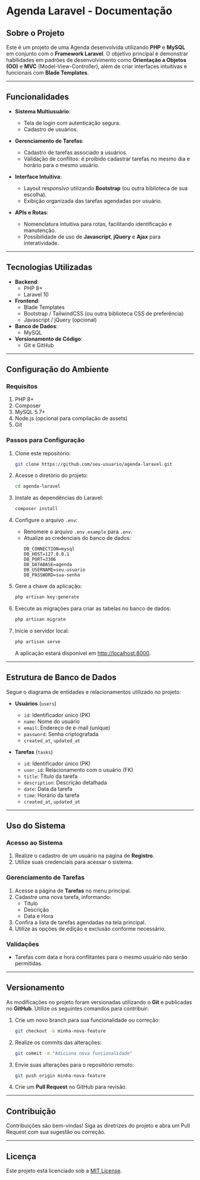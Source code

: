 # Agenda Laravel - Documentação

## Sobre o Projeto
Este é um projeto de uma Agenda desenvolvida utilizando **PHP** e **MySQL** em conjunto com o **Framework Laravel**. O objetivo principal é demonstrar habilidades em padrões de desenvolvimento como **Orientação a Objetos (OO)** e **MVC** (Model-View-Controller), além de criar interfaces intuitivas e funcionais com **Blade Templates**.

---

## Funcionalidades
- **Sistema Multiusuário**:
  - Tela de login com autenticação segura.
  - Cadastro de usuários.

- **Gerenciamento de Tarefas**:
  - Cadastro de tarefas associado a usuários.
  - Validação de conflitos: é proibido cadastrar tarefas no mesmo dia e horário para o mesmo usuário.

- **Interface Intuitiva**:
  - Layout responsivo utilizando **Bootstrap** (ou outra biblioteca de sua escolha).
  - Exibição organizada das tarefas agendadas por usuário.

- **APIs e Rotas**:
  - Nomenclatura intuitiva para rotas, facilitando identificação e manutenção.
  - Possibilidade de uso de **Javascript**, **jQuery** e **Ajax** para interatividade.

---

## Tecnologias Utilizadas
- **Backend**:
  - PHP 8+
  - Laravel 10
- **Frontend**:
  - Blade Templates
  - Bootstrap / TailwindCSS (ou outra biblioteca CSS de preferência)
  - Javascript / jQuery (opcional)
- **Banco de Dados**:
  - MySQL
- **Versionamento de Código**:
  - Git e GitHub

---

## Configuração do Ambiente
### Requisitos
1. PHP 8+
2. Composer
3. MySQL 5.7+
4. Node.js (opcional para compilação de assets)
5. Git

### Passos para Configuração
1. Clone este repositório:
   ```bash
   git clone https://github.com/seu-usuario/agenda-laravel.git
   ```

2. Acesse o diretório do projeto:
   ```bash
   cd agenda-laravel
   ```

3. Instale as dependências do Laravel:
   ```bash
   composer install
   ```

4. Configure o arquivo `.env`:
   - Renomeie o arquivo `.env.example` para `.env`.
   - Atualize as credenciais do banco de dados:
     ```env
     DB_CONNECTION=mysql
     DB_HOST=127.0.0.1
     DB_PORT=3306
     DB_DATABASE=agenda
     DB_USERNAME=seu-usuario
     DB_PASSWORD=sua-senha
     ```

5. Gere a chave da aplicação:
   ```bash
   php artisan key:generate
   ```

6. Execute as migrações para criar as tabelas no banco de dados:
   ```bash
   php artisan migrate
   ```

7. Inicie o servidor local:
   ```bash
   php artisan serve
   ```
   A aplicação estará disponível em [http://localhost:8000](http://localhost:8000).

---

## Estrutura de Banco de Dados
Segue o diagrama de entidades e relacionamentos utilizado no projeto:

- **Usuários** (`users`)
  - `id`: Identificador único (PK)
  - `name`: Nome do usuário
  - `email`: Endereço de e-mail (unique)
  - `password`: Senha criptografada
  - `created_at`, `updated_at`

- **Tarefas** (`tasks`)
  - `id`: Identificador único (PK)
  - `user_id`: Relacionamento com o usuário (FK)
  - `title`: Título da tarefa
  - `description`: Descrição detalhada
  - `date`: Data da tarefa
  - `time`: Horário da tarefa
  - `created_at`, `updated_at`

---

## Uso do Sistema
### Acesso ao Sistema
1. Realize o cadastro de um usuário na página de **Registro**.
2. Utilize suas credenciais para acessar o sistema.

### Gerenciamento de Tarefas
1. Acesse a página de **Tarefas** no menu principal.
2. Cadastre uma nova tarefa, informando:
   - Título
   - Descrição
   - Data e Hora
3. Confira a lista de tarefas agendadas na tela principal.
4. Utilize as opções de edição e exclusão conforme necessário.

### Validações
- Tarefas com data e hora conflitantes para o mesmo usuário não serão permitidas.

---

## Versionamento
As modificações no projeto foram versionadas utilizando o **Git** e publicadas no **GitHub**. Utilize os seguintes comandos para contribuir:

1. Crie um novo branch para sua funcionalidade ou correção:
   ```bash
   git checkout -b minha-nova-feature
   ```

2. Realize os commits das alterações:
   ```bash
   git commit -m "Adiciona nova funcionalidade"
   ```

3. Envie suas alterações para o repositório remoto:
   ```bash
   git push origin minha-nova-feature
   ```

4. Crie um **Pull Request** no GitHub para revisão.

---

## Contribuição
Contribuições são bem-vindas! Siga as diretrizes do projeto e abra um Pull Request com sua sugestão ou correção.

---

## Licença
Este projeto está licenciado sob a [MIT License](LICENSE).

